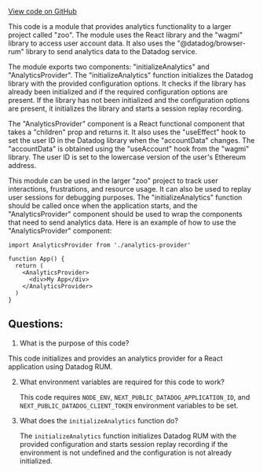[View code on GitHub](zoo-labs/zoo/blob/master/app/components/AnalyticsProvider.tsx)

This code is a module that provides analytics functionality to a larger project called "zoo". The module uses the React library and the "wagmi" library to access user account data. It also uses the "@datadog/browser-rum" library to send analytics data to the Datadog service.

The module exports two components: "initializeAnalytics" and "AnalyticsProvider". The "initializeAnalytics" function initializes the Datadog library with the provided configuration options. It checks if the library has already been initialized and if the required configuration options are present. If the library has not been initialized and the configuration options are present, it initializes the library and starts a session replay recording.

The "AnalyticsProvider" component is a React functional component that takes a "children" prop and returns it. It also uses the "useEffect" hook to set the user ID in the Datadog library when the "accountData" changes. The "accountData" is obtained using the "useAccount" hook from the "wagmi" library. The user ID is set to the lowercase version of the user's Ethereum address.

This module can be used in the larger "zoo" project to track user interactions, frustrations, and resource usage. It can also be used to replay user sessions for debugging purposes. The "initializeAnalytics" function should be called once when the application starts, and the "AnalyticsProvider" component should be used to wrap the components that need to send analytics data. Here is an example of how to use the "AnalyticsProvider" component:

```
import AnalyticsProvider from './analytics-provider'

function App() {
  return (
    <AnalyticsProvider>
      <div>My App</div>
    </AnalyticsProvider>
  )
}
```
## Questions: 
 1. What is the purpose of this code?
   
   This code initializes and provides an analytics provider for a React application using Datadog RUM.

2. What environment variables are required for this code to work?
   
   This code requires `NODE_ENV`, `NEXT_PUBLIC_DATADOG_APPLICATION_ID`, and `NEXT_PUBLIC_DATADOG_CLIENT_TOKEN` environment variables to be set.

3. What does the `initializeAnalytics` function do?
   
   The `initializeAnalytics` function initializes Datadog RUM with the provided configuration and starts session replay recording if the environment is not undefined and the configuration is not already initialized.
